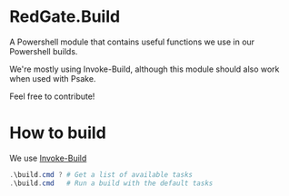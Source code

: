 RedGate.Build
==================
A Powershell module that contains useful functions we use in our Powershell builds.

We're mostly using Invoke-Build, although this module should also work when used with Psake.

Feel free to contribute!

# How to build

We use [Invoke-Build](https://github.com/nightroman/Invoke-Build)
```powershell
.\build.cmd ? # Get a list of available tasks
.\build.cmd   # Run a build with the default tasks
```
